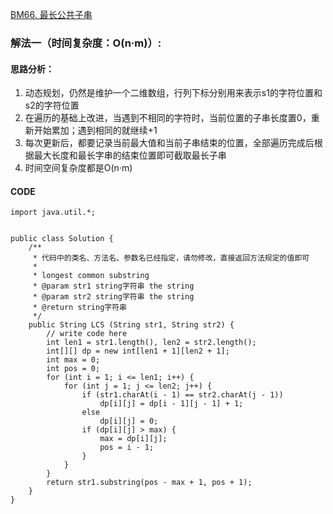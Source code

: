 [BM66. 最长公共子串](https://www.nowcoder.com/practice/f33f5adc55f444baa0e0ca87ad8a6aac?tpId=295&tags=&title=&difficulty=0&judgeStatus=0&rp=0&sourceUrl=%2Fexam%2Foj%3Fpage%3D1%26tab%3D%25E7%25AE%2597%25E6%25B3%2595%25E7%25AF%2587%26topicId%3D295)
### 解法一（时间复杂度：O(n·m)）:
#### 思路分析：
1. 动态规划，仍然是维护一个二维数组，行列下标分别用来表示s1的字符位置和s2的字符位置
2. 在遍历的基础上改进，当遇到不相同的字符时，当前位置的子串长度置0，重新开始累加；遇到相同的就继续+1
3. 每次更新后，都要记录当前最大值和当前子串结束的位置，全部遍历完成后根据最大长度和最长字串的结束位置即可截取最长子串
4. 时间空间复杂度都是O(n·m)
#### CODE
```
import java.util.*;


public class Solution {
    /**
     * 代码中的类名、方法名、参数名已经指定，请勿修改，直接返回方法规定的值即可
     *
     * longest common substring
     * @param str1 string字符串 the string
     * @param str2 string字符串 the string
     * @return string字符串
     */
    public String LCS (String str1, String str2) {
        // write code here
        int len1 = str1.length(), len2 = str2.length();
        int[][] dp = new int[len1 + 1][len2 + 1];
        int max = 0;
        int pos = 0;
        for (int i = 1; i <= len1; i++) {
            for (int j = 1; j <= len2; j++) {
                if (str1.charAt(i - 1) == str2.charAt(j - 1))
                    dp[i][j] = dp[i - 1][j - 1] + 1;
                else
                    dp[i][j] = 0;
                if (dp[i][j] > max) {
                    max = dp[i][j];
                    pos = i - 1;
                }
            }
        }
        return str1.substring(pos - max + 1, pos + 1);
    }
}
```
